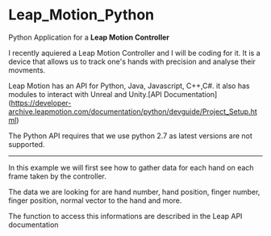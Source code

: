 # Leap_Motion_Python
Python Application for a __Leap Motion Controller__


I recently aquiered a Leap Motion Controller and I will be coding for it.
It is a device that allows us to track one's hands with precision and analyse their movments.

Leap Motion has an API for Python, Java, Javascript, C++,C#. it also has modules to interact with Unreal and Unity.[API Documentation] (https://developer-archive.leapmotion.com/documentation/python/devguide/Project_Setup.html)

The Python API requires that we use python 2.7 as latest versions are not supported.


-------


In this example we will first see how to gather data for each hand on each frame taken by the controller.

The data we are looking for are hand number, hand position, finger number, finger position, normal vector to the hand and more.

The function to access this informations are described in the Leap API documentation 
